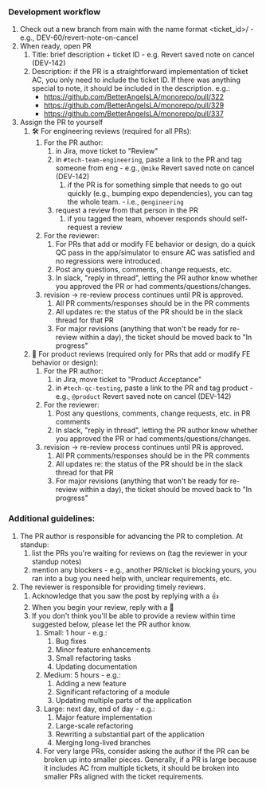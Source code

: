 ### Development workflow

1. Check out a new branch from main with the name format <ticket_id>/<description> - e.g., DEV-60/revert-note-on-cancel
1. When ready, open PR
   1. Title: brief description + ticket ID - e.g. Revert saved note on cancel (DEV-142)
   1. Description: if the PR is a straightforward implementation of ticket AC, you only need to include the ticket ID. If there was anything special to note, it should be included in the description. e.g.:
      - https://github.com/BetterAngelsLA/monorepo/pull/322
      - https://github.com/BetterAngelsLA/monorepo/pull/329
      - https://github.com/BetterAngelsLA/monorepo/pull/337
1. Assign the PR to yourself
   1. :hammer_and_wrench: For engineering reviews (required for all PRs):
      1. For the PR author:
         1. in Jira, move ticket to "Review"
         1. in `#tech-team-engineering`, paste a link to the PR and tag someone from eng - e.g., `@mike` Revert saved note on cancel (DEV-142)
            1. if the PR is for something simple that needs to go out quickly (e.g., bumping expo dependencies), you can tag the whole team. - i.e., `@engineering`
         1. request a review from that person in the PR
            1. if you tagged the team, whoever responds should self-request a review
      1. For the reviewer:
         1. For PRs that add or modify FE behavior or design, do a quick QC pass in the app/simulator to ensure AC was satisfied and no regressions were introduced.
         1. Post any questions, comments, change requests, etc.
         1. In slack, "reply in thread", letting the PR author know whether you approved the PR or had comments/questions/changes.
      1. revision -> re-review process continues until PR is approved.
         1. All PR comments/responses should be in the PR comments
         1. All updates re: the status of the PR should be in the slack thread for that PR
         1. For major revisions (anything that won't be ready for re-review within a day), the ticket should be moved back to "In progress"
   1. :iphone: For product reviews (required only for PRs that add or modify FE behavior or design):
      1. For the PR author:
         1. in Jira, move ticket to "Product Acceptance"
         1. in `#tech-qc-testing`, paste a link to the PR and tag product - e.g., `@product` Revert saved note on cancel (DEV-142)
      1. For the reviewer:
         1. Post any questions, comments, change requests, etc. in PR comments
         1. In slack, "reply in thread", letting the PR author know whether you approved the PR or had comments/questions/changes.
      1. revision -> re-review process continues until PR is approved.
         1. All PR comments/responses should be in the PR comments
         1. All updates re: the status of the PR should be in the slack thread for that PR
         1. For major revisions (anything that won't be ready for re-review within a day), the ticket should be moved back to "In progress"

### Additional guidelines:

1. The PR author is responsible for advancing the PR to completion. At standup:
   1. list the PRs you're waiting for reviews on (tag the reviewer in your standup notes)
   1. mention any blockers - e.g., another PR/ticket is blocking yours, you ran into a bug you need help with, unclear requirements, etc.
1. The reviewer is responsible for providing timely reviews.
   1. Acknowledge that you saw the post by replying with a :+1:
   1. When you begin your review, reply with a :eyes:
   1. If you don't think you'll be able to provide a review within time suggested below, please let the PR author know.
      1. Small: 1 hour - e.g.:
         1. Bug fixes
         1. Minor feature enhancements
         1. Small refactoring tasks
         1. Updating documentation
      1. Medium: 5 hours - e.g.:
         1. Adding a new feature
         1. Significant refactoring of a module
         1. Updating multiple parts of the application
      1. Large: next day, end of day - e.g.:
         1. Major feature implementation
         1. Large-scale refactoring
         1. Rewriting a substantial part of the application
         1. Merging long-lived branches
      1. For very large PRs, consider asking the author if the PR can be broken up into smaller pieces. Generally, if a PR is large because it includes AC from multiple tickets, it should be broken into smaller PRs aligned with the ticket requirements.
